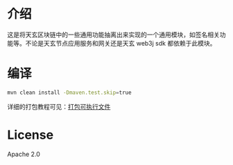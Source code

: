 # 介绍
这是将天玄区块链中的一些通用功能抽离出来实现的一个通用模块，如签名相关功能等。不论是天玄节点应用服务和网关还是天玄 web3j sdk 都依赖于此模块。

# 编译
```sh
mvn clean install -Dmaven.test.skip=true
```
详细的打包教程可见：[打包可执行文件](https://github.com/TianXuan-Chain/tianxuan-docs/blob/new-pages/tools/blockchain-browser/installation-manual/tianxaun-chain/executable-file.md)

# License
Apache 2.0
